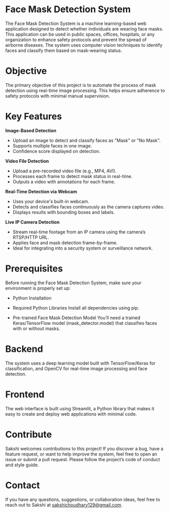 # Face Mask Detection System
The Face Mask Detection System is a machine learning-based web application designed to detect whether individuals are wearing face masks. This application can be used in public spaces, offices, hospitals, or any organization to enhance safety protocols and prevent the spread of airborne diseases. The system uses computer vision techniques to identify faces and classify them based on mask-wearing status.
# Objective
The primary objective of this project is to automate the process of mask detection using real-time image processing. This helps ensure adherence to safety protocols with minimal manual supervision.
# Key Features
**Image-Based Detection**
* Upload an image to detect and classify faces as "Mask" or "No Mask".
* Supports multiple faces in one image.
* Confidence score displayed on detection.
  
**Video File Detection**
* Upload a pre-recorded video file (e.g., MP4, AVI).
* Processes each frame to detect mask status in real-time.
* Outputs a video with annotations for each frame.
  
**Real-Time Detection via Webcam**
* Uses your device's built-in webcam.
* Detects and classifies faces continuously as the camera captures video.
* Displays results with bounding boxes and labels.
  
**Live IP Camera Detection**
* Stream real-time footage from an IP camera using the camera’s RTSP/HTTP URL.
* Applies face and mask detection frame-by-frame.
* Ideal for integrating into a security system or surveillance network.
# Prerequisites
Before running the Face Mask Detection System, make sure your environment is properly set up:
* Python Installation

* Required Python Libraries
Install all dependencies using pip.

* Pre-trained Face Mask Detection Model
You’ll need a trained Keras/TensorFlow model (mask_detector.model) that classifies faces with or without masks.
# Backend
The system uses a deep learning model built with TensorFlow/Keras for classification, and OpenCV for real-time image processing and face detection.
# Frontend
The web interface is built using Streamlit, a Python library that makes it easy to create and deploy web applications with minimal code.
# Contribute
Sakshi welcomes contributions to this project! If you discover a bug, have a feature request, or want to help improve the system, feel free to open an issue or submit a pull request. Please follow the project’s code of conduct and style guide.

# Contact
If you have any questions, suggestions, or collaboration ideas, feel free to reach out to Sakshi at sakshichoudhary129@gmail.com.


